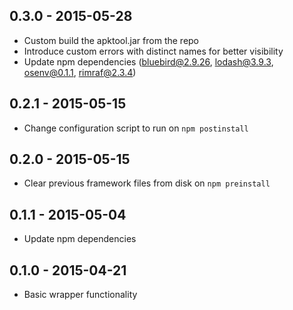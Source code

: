 ## 0.3.0 - 2015-05-28

* Custom build the apktool.jar from the repo
* Introduce custom errors with distinct names for better visibility
* Update npm dependencies (bluebird@2.9.26, lodash@3.9.3, osenv@0.1.1, rimraf@2.3.4)

## 0.2.1 - 2015-05-15

* Change configuration script to run on `npm postinstall`

## 0.2.0 - 2015-05-15

* Clear previous framework files from disk on `npm preinstall`

## 0.1.1 - 2015-05-04

* Update npm dependencies

## 0.1.0 - 2015-04-21

* Basic wrapper functionality
